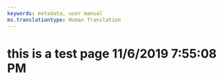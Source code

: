 ```yaml
---
keywords: metadata, user manual
ms.translationtype: Human Translation
---
```

# this is a test page 11/6/2019 7:55:08 PM